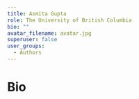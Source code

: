 ```yaml
---
title: Asmita Gupta
role: The University of British Columbia
bio: ""
avatar_filename: avatar.jpg
superuser: false
user_groups:
  - Authors
---
```


# Bio




